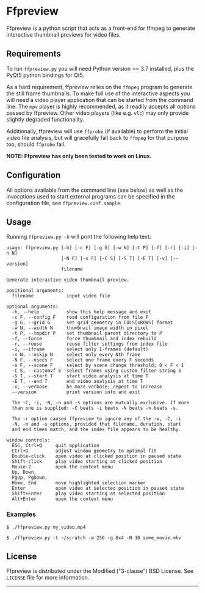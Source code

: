 # Ffpreview

Ffpreview is a python script that acts as a front-end for ffmpeg to
generate interactive thumbnail previews for video files.


## Requirements

To run `ffpreview.py` you will need Python version >= 3.7 installed,
plus the PyQt5 python bindings for Qt5.

As a hard requirement, ffpreview relies on the `ffmpeg` program to
generate the still frame thumbnails.  To make full use of the interactive
aspects you will need a video player application that can be started from
the command line. The `mpv` player is highly recommended, as it readily
accepts all options passed by ffpreview.  Other video players (like e.g.
`vlc`) may only provide slightly degraded functionality.

Additionally, ffpreview will use `ffprobe` (if available) to perform the
initial video file analysis, but will gracefully fall back to `ffmpeg`
for that purpose too, should `ffprobe` fail.

**NOTE: Ffpreview has only been tested to work on Linux.**


## Configuration

All options available from the command line (see below) as well as the
invocations used to start external programs can be specified in the
configuration file, see `ffpreview.conf.sample`.


## Usage

Running `ffpreview.py -h` will print the following help text:

```
usage: ffpreview.py [-h] [-c F] [-g G] [-w N] [-t P] [-f] [-r] [-i] [-n N]
                    [-N F] [-s F] [-C S] [-S T] [-E T] [-v] [--version]
                    filename

Generate interactive video thumbnail preview.

positional arguments:
  filename            input video file

optional arguments:
  -h, --help          show this help message and exit
  -c F, --config F    read configuration from file F
  -g G, --grid G      set grid geometry in COLS[xROWS] format
  -w N, --width N     thumbnail image width in pixel
  -t P, --tmpdir P    set thumbnail parent directory to P
  -f, --force         force thumbnail and index rebuild
  -r, --reuse         reuse filter settings from index file
  -i, --iframe        select only I-frames (default)
  -n N, --nskip N     select only every Nth frame
  -N F, --nsecs F     select one frame every F seconds
  -s F, --scene F     select by scene change threshold; 0 < F < 1
  -C S, --customvf S  select frames using custom filter string S
  -S T, --start T     start video analysis at time T
  -E T, --end T       end video analysis at time T
  -v, --verbose       be more verbose; repeat to increase
  --version           print version info and exit

  The -C, -i, -N, -n and -s options are mutually exclusive. If more
  than one is supplied: -C beats -i beats -N beats -n beats -s.

  The -r option causes ffpreview to ignore any of the -w, -C, -i
  -N, -n and -s options, provided that filename, duration, start
  and end times match, and the index file appears to be healthy.

window controls:
  ESC, Ctrl+Q     quit application
  Ctrl+G          adjust window geometry to optimal fit
  Double-click    open video at clicked position in paused state
  Shift-click     play video starting at clicked position
  Mouse-2         open the context menu
  Up, Down,
  PgUp, PgDown,
  Home, End       move highlighted selection marker
  Enter           open video at selected position in paused state
  Shift+Enter     play video starting at selected position
  Alt+Enter       open the context menu
```
### Examples
```
$ ./ffpreview.py my_video.mp4

$ ./ffpreview.py -t ~/scratch -w 256 -g 8x4 -N 10 some_movie.mkv
```

## License

Ffpreview is distributed under the Modified ("3-clause") BSD License.
See `LICENSE` file for more information.

----------------------------------------------------------------------
